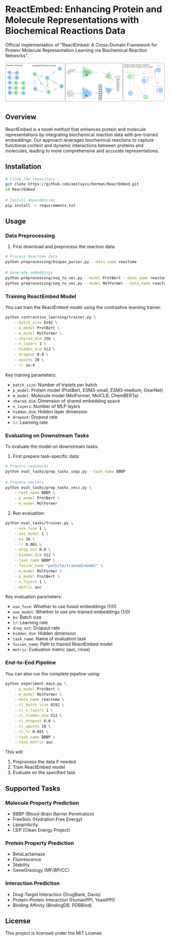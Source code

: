 # ReactEmbed: Enhancing Protein and Molecule Representations with Biochemical Reactions Data

Official implementation of "ReactEmbed: A Cross-Domain Framework for Protein-Molecule Representation Learning via
Biochemical Reaction Networks".

![reaction](github_images/react.png)

## Overview

ReactEmbed is a novel method that enhances protein and molecule representations by integrating biochemical reaction data
with pre-trained embeddings. Our approach leverages biochemical reactions to capture functional context and dynamic
interactions between proteins and molecules, leading to more comprehensive and accurate representations.

## Installation

```bash
# Clone the repository
git clone https://github.com/amitaysicherman/ReactEmbed.git
cd ReactEmbed

# Install dependencies 
pip install -r requirements.txt
```

## Usage

### Data Preprocessing

1. First download and preprocess the reaction data:

```bash
# Process Reactome data
python preprocessing/biopax_parser.py --data_name reactome

# Generate embeddings
python preprocessing/seq_to_vec.py --model ProtBert --data_name reactome
python preprocessing/seq_to_vec.py --model MolFormer --data_name reactome
```

### Training ReactEmbed Model

You can train the ReactEmbed model using the contrastive learning trainer:

```bash
python contrastive_learning/trainer.py \
    --batch_size 8192 \
    --p_model ProtBert \
    --m_model MolFormer \
    --shared_dim 256 \
    --n_layers 1 \
    --hidden_dim 512 \
    --dropout 0.0 \
    --epochs 10 \
    --lr 1e-4
```

Key training parameters:

- `batch_size`: Number of triplets per batch
- `p_model`: Protein model (ProtBert, ESM3-small, ESM3-medium, GearNet)
- `m_model`: Molecule model (MolFormer, MolCLR, ChemBERTa)
- `shared_dim`: Dimension of shared embedding space
- `n_layers`: Number of MLP layers
- `hidden_dim`: Hidden layer dimension
- `dropout`: Dropout rate
- `lr`: Learning rate

### Evaluating on Downstream Tasks

To evaluate the model on downstream tasks:

1. First prepare task-specific data:

```bash
# Prepare sequences
python eval_tasks/prep_tasks_seqs.py --task_name BBBP

# Prepare vectors
python eval_tasks/prep_tasks_vecs.py \
    --task_name BBBP \
    --p_model ProtBert \
    --m_model MolFormer
```

2. Run evaluation:

```bash
python eval_tasks/trainer.py \
    --use_fuse 1 \
    --use_model 1 \
    --bs 16 \
    --lr 0.001 \
    --drop_out 0.0 \
    --hidden_dim 512 \
    --task_name BBBP \
    --fusion_name "path/to/trained/model" \
    --m_model MolFormer \
    --p_model ProtBert \
    --n_layers 1 \
    --metric auc
```

Key evaluation parameters:

- `use_fuse`: Whether to use fused embeddings (1/0)
- `use_model`: Whether to use pre-trained embeddings (1/0)
- `bs`: Batch size
- `lr`: Learning rate
- `drop_out`: Dropout rate
- `hidden_dim`: Hidden dimension
- `task_name`: Name of evaluation task
- `fusion_name`: Path to trained ReactEmbed model
- `metric`: Evaluation metric (auc, rmse)

### End-to-End Pipeline

You can also run the complete pipeline using:

```bash 
python experiment_main.py \
    --p_model ProtBert \
    --m_model MolFormer \
    --data_name reactome \
    --cl_batch_size 8192 \
    --cl_n_layers 1 \
    --cl_hidden_dim 512 \
    --cl_dropout 0.0 \
    --cl_epochs 10 \
    --cl_lr 0.001 \
    --task_name BBBP \
    --task_metric auc
```

This will:

1. Preprocess the data if needed
2. Train ReactEmbed model
3. Evaluate on the specified task

## Supported Tasks

### Molecule Property Prediction

- BBBP (Blood-Brain Barrier Penetration)
- FreeSolv (Hydration Free Energy)
- Lipophilicity
- CEP (Clean Energy Project)

### Protein Property Prediction

- BetaLactamase
- Fluorescence
- Stability
- GeneOntology (MF/BP/CC)

### Interaction Prediction

- Drug-Target Interaction (DrugBank, Davis)
- Protein-Protein Interaction (HumanPPI, YeastPPI)
- Binding Affinity (BindingDB, PDBBind)


## License

This project is licensed under the MIT License.